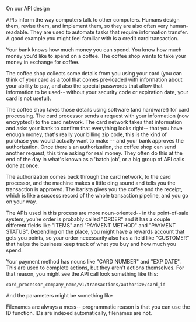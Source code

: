 On our API design

APIs inform the way computers talk to other computers. Humans design them, revise them, and implement them, so they are also often very human-readable. They are used to automate tasks that require information transfer. A good example you might feel familiar with is a credit card transaction.

Your bank knows how much money you can spend. You know how much money you'd like to spend on a coffee. The coffee shop wants to take your money in exchange for coffee.

The coffee shop collects some details from you using your card (you can think of your card as a tool that comes pre-loaded with information about your ability to pay, and also the special passwords that allow that information to be used-- without your security code or expiration date, your card is not useful).

The coffee shop takes those details using software (and hardware!) for card processing. The card processor sends a request with your information (now encrypted!) to the card network. The card network takes that information and asks your bank to confirm that everything looks right-- that you have enough money, that's really your billing zip code, this is the kind of purchase you would actually want to make -- and your bank approves the authorization. Once there's an authorization, the coffee shop can send another request, this time asking for real money. They often do this at the end of the day in what's known as a 'batch job', or a big group of API calls done at once.

The authorization comes back through the card network, to the card processor, and the machine makes a little ding sound and tells you the transaction is approved. The barista gives you the coffee and the receipt, which is like a success record of the whole transaction pipeline, and you go on your way.

The APIs used in this process are more noun-oriented-- in the point-of-sale system, you're order is probably called "ORDER" and it has a couple different fields like "ITEMS" and "PAYMENT METHOD" and "PAYMENT STATUS". Depending on the place, you might have a rewards account that gets you points, so your order necessarily also has a field like "CUSTOMER" that helps the business keep track of what you buy and how much you spend.

Your payment method has nouns like "CARD NUMBER" and "EXP DATE". This are used to complete actions, but they aren't actions themselves. For that reason, you might see the API call look something like this: 

`card_processor_company_name/v1/transactions/authorize/card_id`

And the parameters might be something like 


Filenames are always a mess-- programmatic reason is that you can use the ID function. IDs are indexed automatically, filenames are not.
